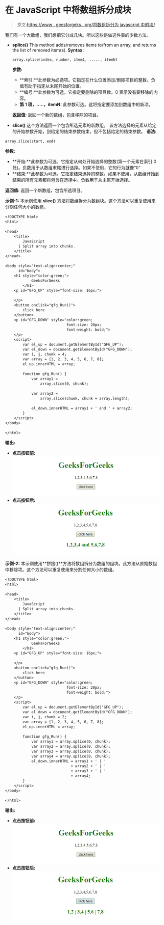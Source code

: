 # 在 JavaScript 中将数组拆分成块

> 原文:[https://www . geesforgeks . org/将数组拆分为 javascript 中的块/](https://www.geeksforgeeks.org/split-an-array-into-chunks-in-javascript/)

我们有一个大数组，我们想把它分成几块。所以这些是做这件事的少数方法。

*   **splice()**
    This method adds/removes items to/from an array, and returns the list of removed item(s).
    **Syntax:**

    ```
    array.splice(index, number, item1, ....., itemN)

    ```

    **参数:**

    *   **索引:**此参数为必选项。它指定在什么位置添加/删除项目的整数，负值有助于指定从末尾开始的位置。
    *   **编号:**此参数为可选。它指定要删除的项目数。0 表示没有要移除的内容。
    *   **第 1 项，…..，itemN:** 此参数可选。这将指定要添加到数组中的新项。

    **返回值:**
    返回一个新的数组，包含移除的项目。

*   **slice()**
    这个方法返回一个包含所选元素的新数组。
    该方法选择的元素从给定的开始参数开始，到给定的结束参数结束，但不包括给定的结束参数。
    **语法:**

```
array.slice(start, end)

```

**参数:**

*   **开始:**此参数为可选。它指定从何处开始选择的整数(第一个元素在索引 0 处)。负数用于从数组末尾进行选择。如果不使用，它的行为就像“0”
*   **结束:**此参数为可选。它指定结束选择的整数。如果不使用，从数组开始到结束的所有元素都将包含在选择中。负数用于从末尾开始选择。

**返回值:**
返回一个新数组，包含所选项目。

**示例-1:** 本示例使用 **slice()** 方法将数组拆分为数组块。这个方法可以重复使用来分割任何大小的数组。

```
<!DOCTYPE html>
<html>

<head>
    <title>
        JavaScript 
      | Split array into chunks.
    </title>
</head>

<body style="text-align:center;"
      id="body">
    <h1 style="color:green;">  
            GeeksForGeeks  
        </h1>
    <p id="GFG_UP" style="font-size: 16px;">

    </p>
    <button onclick="gfg_Run()">
        click here
    </button>
    <p id="GFG_DOWN" style="color:green;
                            font-size: 20px; 
                            font-weight: bold;">
    </p>
    <script>
        var el_up = document.getElementById("GFG_UP");
        var el_down = document.getElementById("GFG_DOWN");
        var i, j, chunk = 4;
        var array = [1, 2, 3, 4, 5, 6, 7, 8];
        el_up.innerHTML = array;

        function gfg_Run() {
            var array1 = 
                array.slice(0, chunk);

            var array2 =
                array.slice(chunk, chunk + array.length);

            el_down.innerHTML = array1 + ' and ' + array2;
        }
    </script>
</body>

</html>
```

**输出:**

*   **点击按钮前:**
    ![](img/a1d8f3f87e5cd6f890e197db0e0378d3.png)
*   **点击按钮后:**
    ![](img/4b11226cde4aed943d83aac07cb8632b.png)

**示例-2:** 本示例使用**拼接()**方法将数组拆分为数组的组块。此方法从原始数组中移除项。这个方法可以重复使用来分割任何大小的数组。

```
<!DOCTYPE html>
<html>

<head>
    <title>
        JavaScript 
      | Split array into chunks.
    </title>
</head>

<body style="text-align:center;" 
      id="body">
    <h1 style="color:green;">  
            GeeksForGeeks  
        </h1>
    <p id="GFG_UP" style="font-size: 16px;">

    </p>
    <button onclick="gfg_Run()">
        click here
    </button>
    <p id="GFG_DOWN" style="color:green; 
                            font-size: 20px;
                            font-weight: bold;">
    </p>
    <script>
        var el_up = document.getElementById("GFG_UP");
        var el_down = document.getElementById("GFG_DOWN");
        var i, j, chunk = 2;
        var array = [1, 2, 3, 4, 5, 6, 7, 8];
        el_up.innerHTML = array;

        function gfg_Run() {
            var array1 = array.splice(0, chunk);
            var array2 = array.splice(0, chunk);
            var array3 = array.splice(0, chunk);
            var array4 = array.splice(0, chunk);
            el_down.innerHTML = array1 + ' | ' 
                              + array2 + ' | '
                              + array3 + ' | '
                              + array4;
        }
    </script>
</body>

</html>
```

**输出:**

*   **点击按钮前:**
    ![](img/a1d8f3f87e5cd6f890e197db0e0378d3.png)
*   **点击按钮后:**
    ![](img/7f6c61af26a902b4f011588a3064f640.png)